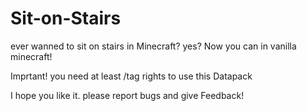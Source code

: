 # Sit-on-Stairs
ever wanned to sit on stairs in Minecraft? yes? Now you can in vanilla minecraft!


Imprtant! you need at least /tag rights to use this Datapack

I hope you like it.
please report bugs and give Feedback!
